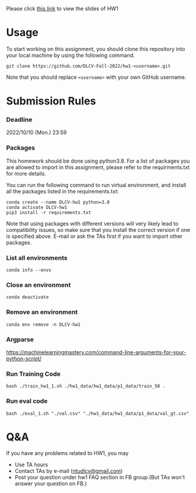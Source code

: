
Please click [this link](https://docs.google.com/presentation/d/1lXkZrUrV209kMSGn6Lg37rno0Kp_zbdyxOl0K8F9U_E/edit?usp=sharing) to view the slides of HW1

# Usage
To start working on this assignment, you should clone this repository into your local machine by using the following command.

    git clone https://github.com/DLCV-Fall-2022/hw1-<username>.git
Note that you should replace `<username>` with your own GitHub username.

# Submission Rules
### Deadline
2022/10/10 (Mon.) 23:59


### Packages
This homework should be done using python3.8. For a list of packages you are allowed to import in this assignment, please refer to the requirments.txt for more details.

You can run the following command to run virtual environment, and install all the packages listed in the requirements.txt:

    conda create --name DLCV-hw1 python=3.8
    conda activate DLCV-hw1
    pip3 install -r requirements.txt

Note that using packages with different versions will very likely lead to compatibility issues, so make sure that you install the correct version if one is specified above. E-mail or ask the TAs first if you want to import other packages.

### List all environments
    conda info --envs

### Close an environment
    conda deactivate

### Remove an environment
    conda env remove -n DLCV-hw1

### Argparse
https://machinelearningmastery.com/command-line-arguments-for-your-python-script/

### Run Training Code

    bash ./train_hw1_1.sh ./hw1_data/hw1_data/p1_data/train_50 .
### Run eval code

    bash ./eval_1.sh "./val.csv" "./hw1_data/hw1_data/p1_data/val_gt.csv"

# Q&A
If you have any problems related to HW1, you may
- Use TA hours
- Contact TAs by e-mail ([ntudlcv@gmail.com](mailto:ntudlcv@gmail.com))
- Post your question under hw1 FAQ section in FB group.(But TAs won't answer your question on FB.)
